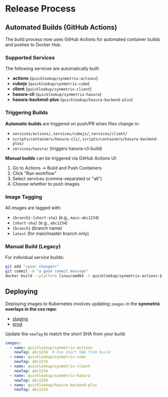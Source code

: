# Release Process

## Automated Builds (GitHub Actions)

The build process now uses GitHub Actions for automated container builds and pushes to Docker Hub.

### Supported Services

The following services are automatically built:
- **actions** (`quicklookup/synmetrix-actions`)
- **cubejs** (`quicklookup/synmetrix-cube`) 
- **client** (`quicklookup/synmetrix-client`)
- **hasura-cli** (`quicklookup/synmetrix-hasura`)
- **hasura-backend-plus** (`quicklookup/hasura-backend-plus`)

### Triggering Builds

**Automatic builds** are triggered on push/PR when files change in:
- `services/actions/`, `services/cubejs/`, `services/client/`
- `scripts/containers/hasura-cli/`, `scripts/containers/hasura-backend-plus/`
- `services/hasura/` (triggers hasura-cli build)

**Manual builds** can be triggered via GitHub Actions UI:
1. Go to Actions → Build and Push Containers
2. Click "Run workflow" 
3. Select services (comma-separated or "all")
4. Choose whether to push images

### Image Tagging

All images are tagged with:
- `{branch}-{short-sha}` (e.g., `main-abc1234`)
- `{short-sha}` (e.g., `abc1234`) 
- `{branch}` (branch name)
- `latest` (for main/master branch only)

### Manual Build (Legacy)

For individual service builds:

```bash
git add "<your changes>"
git commit -m "a good commit message"
docker build --platform linux/amd64 -t quicklookup/synmetrix-actions:$(git rev-parse --short HEAD) services/actions --push
```

## Deploying

Deploying images to Kubernetes involves updating `images` in the **synmetrix overlays in the cxs repo**:
- [staging](https://github.com/smartdataHQ/cxs/blob/main/data/synmetrix/overlays/staging/kustomization.yaml)
- [prod](https://github.com/smartdataHQ/cxs/blob/main/data/synmetrix/overlays/production/kustomization.yaml)

Update the `newTag` to match the short SHA from your build:
```yaml
images:
  - name: quicklookup/synmetrix-actions
    newTag: abc1234  # Use short SHA from build
  - name: quicklookup/synmetrix-cube  
    newTag: abc1234
  - name: quicklookup/synmetrix-client
    newTag: abc1234
  - name: quicklookup/synmetrix-hasura
    newTag: abc1234
  - name: quicklookup/hasura-backend-plus
    newTag: abc1234
```

